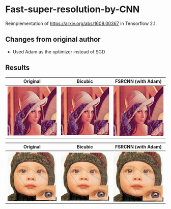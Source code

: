 # Fast-super-resolution-by-CNN

Reimplementation of https://arxiv.org/abs/1608.00367 in Tensorflow 2.1. 

## Changes from original author
  * Used Adam as the optimizer instead of SGD


## Results
Original                   | Bicubic                   | FSRCNN (with Adam)
:-------------------------:|:-------------------------:|:-------------------------:
![](results/hr_result_lenna.png)   |  ![](results/bicubic_result_lenna.png) | ![](results/pred_result_lenna.png)

Original                   | Bicubic                   | FSRCNN (with Adam)
:-------------------------:|:-------------------------:|:-------------------------:
![](results/hr_result_baby.png)   |  ![](results/bicubic_result_baby.png) | ![](results/pred_result_baby.png)
